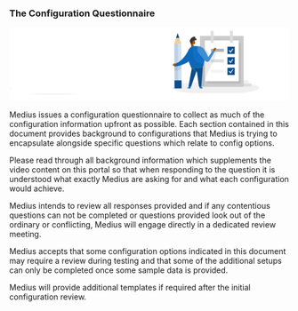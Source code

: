 ### The Configuration Questionnaire


![](../../images/Fill_in_form.png)




Medius issues a configuration questionnaire to collect as much of the configuration information upfront as possible. Each section contained in this document provides background to configurations that Medius is trying to encapsulate alongside specific questions which relate to config options. 

Please read through all background information which supplements the video content on this portal so that when responding to the question it is understood what exactly Medius are asking for and what each configuration would achieve. 

Medius intends to review all responses provided and if any contentious questions can not be completed or questions provided look out of the ordinary or conflicting, Medius will engage directly in a dedicated review meeting. 

Medius accepts that some configuration options indicated in this document may require a review during testing and that some of the additional setups can only be completed once some sample data is provided. 

Medius will provide additional templates if required after the initial configuration review.

<LinkLibrary linkKey="QUESTIONNAIRE" about="the Configuration Questionnaire" />
